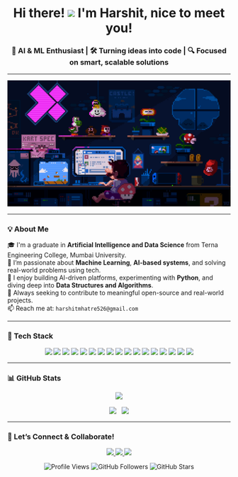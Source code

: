<h1 align="center">
  Hi there! 
  <img src="https://raw.githubusercontent.com/MartinHeinz/MartinHeinz/master/wave.gif" width="30px" style="vertical-align:middle; margin-bottom:3px;" />
  I'm <strong>Harshit</strong>, nice to meet you!
</h1>

<h3 align="center">🚀 AI & ML Enthusiast | 🛠️ Turning ideas into code | 🔍 Focused on smart, scalable solutions</h3>

---

<p align="center">
  <img src="./assets/coding.gif" width="700"/>
</p>

---

### 💡 About Me
🎓 I'm a graduate in **Artificial Intelligence and Data Science** from Terna Engineering College, Mumbai University.  
🔭 I’m passionate about **Machine Learning**, **AI-based systems**, and solving real-world problems using tech.  
🧠 I enjoy building AI-driven platforms, experimenting with **Python**, and diving deep into **Data Structures and Algorithms**.  
📌 Always seeking to contribute to meaningful open-source and real-world projects.  
📫 Reach me at: `harshitmhatre526@gmail.com`

---

### 🚀 Tech Stack
<p align="center">
  <!-- Languages -->
  <img src="https://img.shields.io/badge/Python-3776AB?style=for-the-badge&logo=python&logoColor=white"/>
  <img src="https://img.shields.io/badge/SQL-4479A1?style=for-the-badge&logo=mysql&logoColor=white"/>
  <img src="https://img.shields.io/badge/HTML5-E34F26?style=for-the-badge&logo=html5&logoColor=white"/>
  <img src="https://img.shields.io/badge/CSS3-1572B6?style=for-the-badge&logo=css3&logoColor=white"/>

  <!-- Tools & Platforms -->
  <img src="https://img.shields.io/badge/Git-F05032?style=for-the-badge&logo=git&logoColor=white"/>
  <img src="https://img.shields.io/badge/GitHub-181717?style=for-the-badge&logo=github&logoColor=white"/>
  <img src="https://img.shields.io/badge/Google%20Colab-F9AB00?style=for-the-badge&logo=google-colab&logoColor=white"/>
  <img src="https://img.shields.io/badge/MongoDB-4EA94B?style=for-the-badge&logo=mongodb&logoColor=white"/>

  <!-- AI/ML & Libraries -->
  <img src="https://img.shields.io/badge/Machine%20Learning-0D1117?style=for-the-badge&logo=scikit-learn&logoColor=orange"/>
  <img src="https://img.shields.io/badge/Deep%20Learning-FF6F00?style=for-the-badge&logo=tensorflow&logoColor=white"/>
  <img src="https://img.shields.io/badge/Data%20Visualization-2298BD?style=for-the-badge&logo=plotly&logoColor=white"/>
  <img src="https://img.shields.io/badge/Pandas-150458?style=for-the-badge&logo=pandas&logoColor=white"/>
  <img src="https://img.shields.io/badge/NumPy-013243?style=for-the-badge&logo=numpy&logoColor=white"/>
  <img src="https://img.shields.io/badge/Scikit--Learn-F7931E?style=for-the-badge&logo=scikit-learn&logoColor=white"/>
  <img src="https://img.shields.io/badge/TensorFlow-FF6F00?style=for-the-badge&logo=tensorflow&logoColor=white"/>
  <img src="https://img.shields.io/badge/OpenCV-5C3EE8?style=for-the-badge&logo=opencv&logoColor=white"/>

  <!-- Frameworks & Web -->
  <img src="https://img.shields.io/badge/Streamlit-FF4B4B?style=for-the-badge&logo=streamlit&logoColor=white"/>


---

### 📊 GitHub Stats
<p align="center">
  <img src="https://github-readme-stats.vercel.app/api?username=xHarshit&show_icons=true&theme=algolia&count_private=true" />
</p>

<p align="center">
  <img src="https://github-readme-streak-stats.herokuapp.com/?user=xHarshit&theme=algolia" width="47%"/>
  &nbsp;
  <img src="https://github-readme-stats.vercel.app/api/top-langs/?username=xHarshit&layout=compact&theme=algolia" width="34%"/>
</p>



---

### 🤝 Let’s Connect & Collaborate!

<p align="center">
  <a href="https://github.com/xHarshit" target="_blank">
    <img src="https://img.shields.io/badge/GitHub-100000?style=for-the-badge&logo=github&logoColor=white" />
  </a>
  <a href="mailto:harshitmhatre526@gmail.com" target="_blank">
    <img src="https://img.shields.io/badge/Gmail-D14836?style=for-the-badge&logo=gmail&logoColor=white" />
  </a>
  <a href="https://www.linkedin.com/in/your-profile" target="_blank">
    <img src="https://img.shields.io/badge/LinkedIn-0A66C2?style=for-the-badge&logo=linkedin&logoColor=white" />
  </a>
</p>

<p align="center">
  <img src="https://komarev.com/ghpvc/?username=xHarshit&style=flat-square&color=blue" alt="Profile Views" />
  <img src="https://img.shields.io/github/followers/xHarshit?style=flat-square&logo=github" alt="GitHub Followers" />
  <img src="https://img.shields.io/github/stars/xHarshit?style=flat-square&logo=github" alt="GitHub Stars" />
</p>


